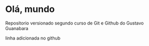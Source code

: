 # Olá, mundo
 Reposítorio versionado segundo curso de Git e Github do Gustavo Guanabara

linha adicionada no github
